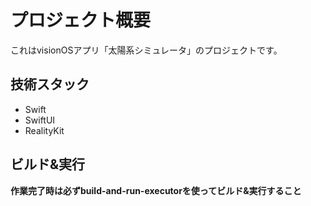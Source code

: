 # プロジェクト概要

これはvisionOSアプリ「太陽系シミュレータ」のプロジェクトです。

## 技術スタック

- Swift
- SwiftUI
- RealityKit

## ビルド&実行

**作業完了時は必ずbuild-and-run-executorを使ってビルド&実行すること**